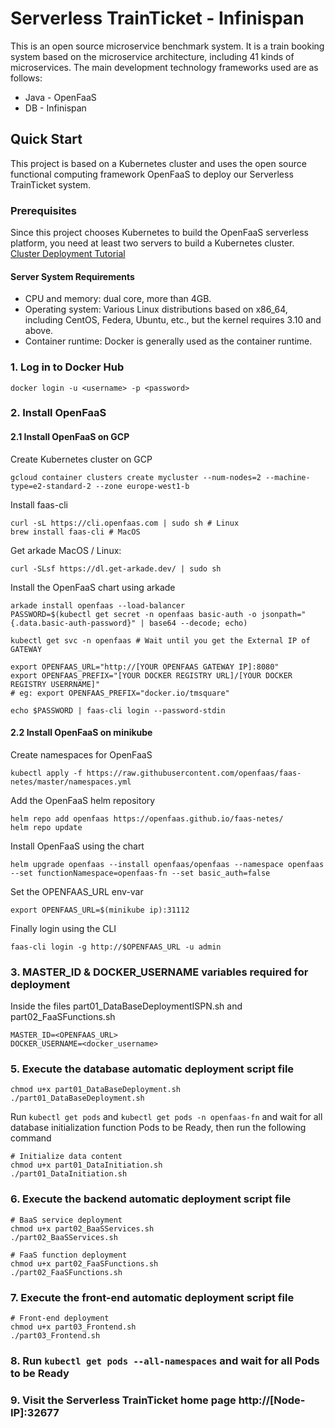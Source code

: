 # Serverless TrainTicket - Infinispan

This is an open source microservice benchmark system. It is a train booking system based on the microservice architecture, including 41 kinds of microservices. The main development technology frameworks used are as follows:
- Java - OpenFaaS
- DB - Infinispan

## Quick Start

This project is based on a Kubernetes cluster and uses the open source functional computing framework OpenFaaS to deploy our Serverless TrainTicket system.
### Prerequisites

Since this project chooses Kubernetes to build the OpenFaaS serverless platform, you need at least two servers to build a Kubernetes cluster. [Cluster Deployment Tutorial](https://blog.csdn.net/lbw520/article/details/96446272)

#### Server System Requirements

- CPU and memory: dual core, more than 4GB.
- Operating system: Various Linux distributions based on x86_64, including CentOS, Federa, Ubuntu, etc., but the kernel requires 3.10 and above.
- Container runtime: Docker is generally used as the container runtime.

### 1. Log in to Docker Hub

```shell
docker login -u <username> -p <password>
````

### 2. Install OpenFaaS

#### 2.1 Install OpenFaaS on GCP

Create Kubernetes cluster on GCP
```shell
gcloud container clusters create mycluster --num-nodes=2 --machine-type=e2-standard-2 --zone europe-west1-b
````

Install faas-cli
```shell
curl -sL https://cli.openfaas.com | sudo sh # Linux
brew install faas-cli # MacOS
````

Get arkade MacOS / Linux:
```shell
curl -SLsf https://dl.get-arkade.dev/ | sudo sh
````

Install the OpenFaaS chart using arkade
```shell 
arkade install openfaas --load-balancer
PASSWORD=$(kubectl get secret -n openfaas basic-auth -o jsonpath="{.data.basic-auth-password}" | base64 --decode; echo)

kubectl get svc -n openfaas # Wait until you get the External IP of  GATEWAY

export OPENFAAS_URL="http://[YOUR OPENFAAS GATEWAY IP]:8080"
export OPENFAAS_PREFIX="[YOUR DOCKER REGISTRY URL]/[YOUR DOCKER REGISTRY USERRNAME]"
# eg: export OPENFAAS_PREFIX="docker.io/tmsquare"

echo $PASSWORD | faas-cli login --password-stdin
```
#### 2.2 Install OpenFaaS on minikube

Create namespaces for OpenFaaS
```shell
kubectl apply -f https://raw.githubusercontent.com/openfaas/faas-netes/master/namespaces.yml
````

Add the OpenFaaS helm repository
```shell
helm repo add openfaas https://openfaas.github.io/faas-netes/
helm repo update
````

Install OpenFaaS using the chart
```shell
helm upgrade openfaas --install openfaas/openfaas --namespace openfaas --set functionNamespace=openfaas-fn --set basic_auth=false
````

Set the OPENFAAS_URL env-var
```shell
export OPENFAAS_URL=$(minikube ip):31112
````

Finally login using the CLI
```shell
faas-cli login -g http://$OPENFAAS_URL -u admin
````


### 3. MASTER_ID & DOCKER_USERNAME variables required for deployment

Inside the files part01_DataBaseDeploymentISPN.sh and part02_FaaSFunctions.sh

```shell
MASTER_ID=<OPENFAAS_URL>
DOCKER_USERNAME=<docker_username>
````

### 5. Execute the database automatic deployment script file

```shell
chmod u+x part01_DataBaseDeployment.sh
./part01_DataBaseDeployment.sh
````

Run `kubectl get pods` and `kubectl get pods -n openfaas-fn` and wait for all database initialization function Pods to be Ready, then run the following command

```shell
# Initialize data content
chmod u+x part01_DataInitiation.sh
./part01_DataInitiation.sh
````

### 6. Execute the backend automatic deployment script file

```shell
# BaaS service deployment
chmod u+x part02_BaaSServices.sh
./part02_BaaSServices.sh
````

```shell
# FaaS function deployment
chmod u+x part02_FaaSFunctions.sh
./part02_FaaSFunctions.sh
````

### 7. Execute the front-end automatic deployment script file

```shell
# Front-end deployment
chmod u+x part03_Frontend.sh
./part03_Frontend.sh
````

### 8. Run `kubectl get pods --all-namespaces` and wait for all Pods to be Ready

### 9. Visit the Serverless TrainTicket home page http://[Node-IP]:32677